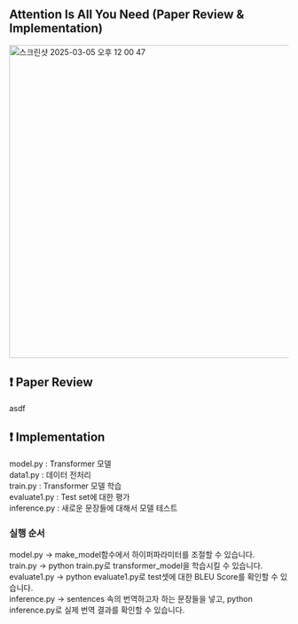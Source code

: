 ## Attention Is All You Need (Paper Review & Implementation)

<img width="565" alt="스크린샷 2025-03-05 오후 12 00 47" src="https://github.com/user-attachments/assets/180f161d-d757-43cd-b6be-b7fdb4f69f11" />


## ❗ Paper Review

asdf

## ❗ Implementation
model.py : Transformer 모델 <br>
data1.py : 데이터 전처리 <br>
train.py : Transformer 모델 학습 <br>
evaluate1.py : Test set에 대한 평가 <br>
inference.py : 새로운 문장들에 대해서 모델 테스트 <br>



### 실행 순서

model.py -> make_model함수에서 하이퍼파라미터를 조절할 수 있습니다. <br>
train.py -> python train.py로 transformer_model을 학습시킬 수 있습니다. <br>
evaluate1.py -> python evaluate1.py로 test셋에 대한 BLEU Score를 확인할 수 있습니다. <br>
inference.py -> sentences 속의 번역하고자 하는 문장들을 넣고, python inference.py로 실제 번역 결과를 확인할 수 있습니다. <br>


